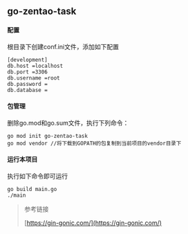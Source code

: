 ## go-zentao-task

#### 配置
根目录下创建conf.ini文件，添加如下配置
```
[development]
db.host =localhost
db.port =3306
db.username =root
db.password =
db.database =
```
#### 包管理
删除go.mod和go.sum文件，执行下列命令：
```
go mod init go-zentao-task
go mod vendor //将下载到GOPATH的包复制到当前项目的vendor目录下
```
#### 运行本项目
执行如下命令即可运行
```
go build main.go
./main
```

> 参考链接
> 
> [https://gin-gonic.com/](https://gin-gonic.com/)

